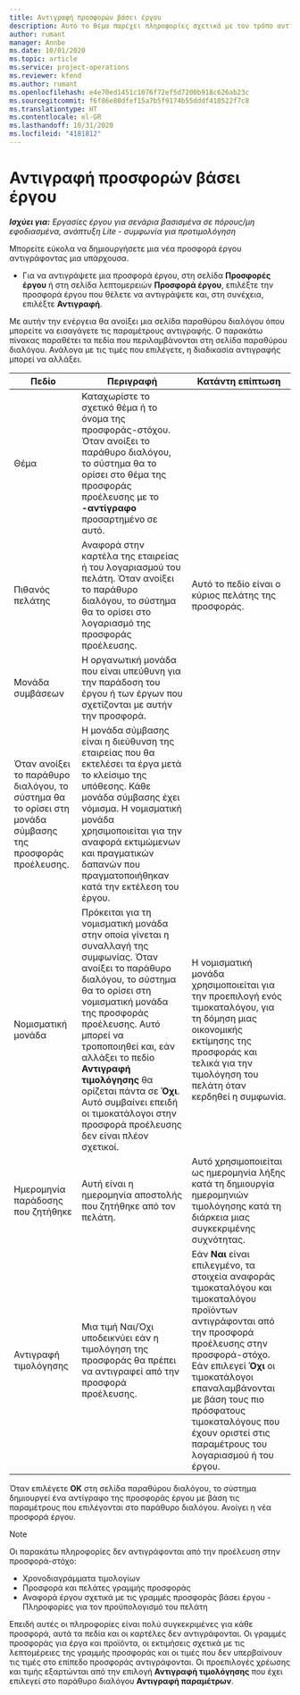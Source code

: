 ```yaml
---
title: Αντιγραφή προσφορών βάσει έργου
description: Αυτό το θέμα παρέχει πληροφορίες σχετικά με τον τρόπο αντιγραφής προσφορών έργου στο Project Operations.
author: rumant
manager: Annbe
ms.date: 10/01/2020
ms.topic: article
ms.service: project-operations
ms.reviewer: kfend
ms.author: rumant
ms.openlocfilehash: e4e70ed1451c1076f72ef5d7200b918c626ab23c
ms.sourcegitcommit: f6f86e80dfef15a7b5f9174b55dddf410522f7c8
ms.translationtype: HT
ms.contentlocale: el-GR
ms.lasthandoff: 10/31/2020
ms.locfileid: "4181812"
---
```

# <a name="copy-project-based-quotes"></a>Αντιγραφή προσφορών βάσει έργου

_**Ισχύει για:** Εργασίες έργου για σενάρια βασισμένα σε πόρους/μη εφοδιασμένα, ανάπτυξη Lite - συμφωνία για προτιμολόγηση_

Μπορείτε εύκολα να δημιουργήσετε μια νέα προσφορά έργου αντιγράφοντας μια υπάρχουσα. 

- Για να αντιγράψετε μια προσφορά έργου, στη σελίδα **Προσφορές έργου** ή στη σελίδα λεπτομερειών **Προσφορά έργου**, επιλέξτε την προσφορά έργου που θέλετε να αντιγράψετε και, στη συνέχεια, επιλέξτε **Αντιγραφή**.

Με αυτήν την ενέργεια θα ανοίξει μια σελίδα παραθύρου διαλόγου όπου μπορείτε να εισαγάγετε τις παραμέτρους αντιγραφής. Ο παρακάτω πίνακας παραθέτει τα πεδία που περιλαμβάνονται στη σελίδα παραθύρου διαλόγου. Ανάλογα με τις τιμές που επιλέγετε, η διαδικασία αντιγραφής μπορεί να αλλάξει.

| **Πεδίο** | **Περιγραφή** | **Κατάντη επίπτωση** |
| --- | --- | --- |
| Θέμα | Καταχωρίστε το σχετικό θέμα ή το όνομα της προσφοράς-στόχου. Όταν ανοίξει το παράθυρο διαλόγου, το σύστημα θα το ορίσει στο θέμα της προσφοράς προέλευσης με το **-αντίγραφο** προσαρτημένο σε αυτό. | |
| Πιθανός πελάτης | Αναφορά στην καρτέλα της εταιρείας ή του λογαριασμού του πελάτη. Όταν ανοίξει το παράθυρο διαλόγου, το σύστημα θα το ορίσει στο λογαριασμό της προσφοράς προέλευσης. | Αυτό το πεδίο είναι ο κύριος πελάτης της προσφοράς. |
| Μονάδα συμβάσεων | Η οργανωτική μονάδα που είναι υπεύθυνη για την παράδοση του έργου ή των έργων που σχετίζονται με αυτήν την προσφορά.
Όταν ανοίξει το παράθυρο διαλόγου, το σύστημα θα το ορίσει στη μονάδα σύμβασης της προσφοράς προέλευσης. | Η μονάδα σύμβασης είναι η διεύθυνση της εταιρείας που θα εκτελέσει τα έργα μετά το κλείσιμο της υπόθεσης. Κάθε μονάδα σύμβασης έχει νόμισμα. Η νομισματική μονάδα χρησιμοποιείται για την αναφορά εκτιμώμενων και πραγματικών δαπανών που πραγματοποιήθηκαν κατά την εκτέλεση του έργου. |
| Νομισματική μονάδα | Πρόκειται για τη νομισματική μονάδα στην οποία γίνεται η συναλλαγή της συμφωνίας. Όταν ανοίξει το παράθυρο διαλόγου, το σύστημα θα το ορίσει στη νομισματική μονάδα της προσφοράς προέλευσης. Αυτό μπορεί να τροποποιηθεί και, εάν αλλάξει το πεδίο **Αντιγραφή τιμολόγησης** θα ορίζεται πάντα σε **Όχι**. Αυτό συμβαίνει επειδή οι τιμοκατάλογοι στην προσφορά προέλευσης δεν είναι πλέον σχετικοί. | Η νομισματική μονάδα χρησιμοποιείται για την προεπιλογή ενός τιμοκαταλόγου, για τη δόμηση μιας οικονομικής εκτίμησης της προσφοράς και τελικά για την τιμολόγηση του πελάτη όταν κερδηθεί η συμφωνία. |
| Ημερομηνία παράδοσης που ζητήθηκε | Αυτή είναι η ημερομηνία αποστολής που ζητήθηκε από τον πελάτη. | Αυτό χρησιμοποιείται ως ημερομηνία λήξης κατά τη δημιουργία ημερομηνιών τιμολόγησης κατά τη διάρκεια μιας συγκεκριμένης συχνότητας. |
| Αντιγραφή τιμολόγησης | Μια τιμή Ναι/Όχι υποδεικνύει εάν η τιμολόγηση της προσφοράς θα πρέπει να αντιγραφεί από την προσφορά προέλευσης. | Εάν **Ναι** είναι επιλεγμένο, τα στοιχεία αναφοράς τιμοκαταλόγου και τιμοκαταλόγου προϊόντων αντιγράφονται από την προσφορά προέλευσης στην προσφορά-στόχο. Εάν επιλεγεί **Όχι** οι τιμοκατάλογοι επαναλαμβάνονται με βάση τους πιο πρόσφατους τιμοκαταλόγους που έχουν οριστεί στις παραμέτρους του λογαριασμού ή του έργου. |

Όταν επιλέγετε **OK** στη σελίδα παραθύρου διαλόγου, το σύστημα δημιουργεί ένα αντίγραφο της προσφοράς έργου με βάση τις παραμέτρους που επιλέγονται στο παράθυρο διαλόγου. Ανοίγει η νέα προσφορά έργου. 

> [!NOTE]
> Οι παρακάτω πληροφορίες δεν αντιγράφονται από την προέλευση στην προσφορά-στόχο:
>
> - Χρονοδιαγράμματα τιμολογίων
> - Προσφορά και πελάτες γραμμής προσφοράς
> - Αναφορά έργου σχετικά με τις γραμμές προσφοράς βάσει έργου - Πληροφορίες για τον προϋπολογισμό του πελάτη
>
>Επειδή αυτές οι πληροφορίες είναι πολύ συγκεκριμένες για κάθε προσφορά, αυτά τα πεδία και οι καρτέλες δεν αντιγράφονται. Οι γραμμές προσφοράς για έργα και προϊόντα, οι εκτιμήσεις σχετικά με τις λεπτομέρειες της γραμμής προσφοράς και οι τιμές που δεν υπερβαίνουν τις τιμές στο επίπεδο προσφοράς αντιγράφονται. Οι προεπιλογές χρέωσης και τιμής εξαρτώνται από την επιλογή **Αντιγραφή τιμολόγησης** που έχει επιλεγεί στο παράθυρο διαλόγου **Αντιγραφή παραμέτρων**.
